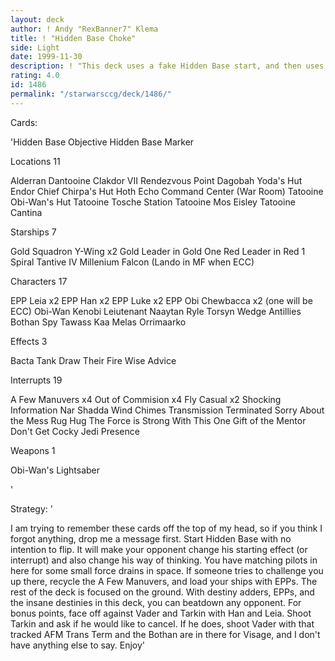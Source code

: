 ```yaml
---
layout: deck
author: ! Andy "RexBanner7" Klema
title: ! "Hidden Base Choke"
side: Light
date: 1999-11-30
description: ! "This deck uses a fake Hidden Base start, and then uses very high recycling destinies to kill your opponent with massive battle destiny."
rating: 4.0
id: 1486
permalink: "/starwarsccg/deck/1486/"
---
```

Cards: 

'Hidden Base Objective
Hidden Base Marker

Locations 11

Alderran
Dantooine
Clakdor VII
Rendezvous Point
Dagobah Yoda's Hut
Endor Chief Chirpa's Hut
Hoth Echo Command Center (War Room)
Tatooine Obi-Wan's Hut
Tatooine Tosche Station
Tatooine Mos Eisley
Tatooine Cantina

Starships 7

Gold Squadron Y-Wing x2
Gold Leader in Gold One
Red Leader in Red 1
Spiral
Tantive IV
Millenium Falcon (Lando in MF when ECC)

Characters 17

EPP Leia x2
EPP Han x2
EPP Luke x2
EPP Obi
Chewbacca x2 (one will be ECC)
Obi-Wan Kenobi
Leiutenant Naaytan
Ryle Torsyn
Wedge Antillies
Bothan Spy
Tawass Kaa
Melas
Orrimaarko

Effects 3

Bacta Tank
Draw Their Fire
Wise Advice

Interrupts 19

A Few Manuvers x4
Out of Commision x4
Fly Casual x2
Shocking Information
Nar Shadda Wind Chimes
Transmission Terminated
Sorry About the Mess
Rug Hug
The Force is Strong With This One
Gift of the Mentor
Don't Get Cocky
Jedi Presence

Weapons 1

Obi-Wan's Lightsaber


'

Strategy: '

I am trying to remember these cards off the top of my head, so if you think I forgot anything, drop me a message first. Start Hidden Base with no intention to flip. It will make your opponent change his starting effect (or interrupt) and also change his way of thinking. You have matching pilots in here for some small force drains in space. If someone tries to challenge you up there, recycle the A Few Manuvers, and load your ships with EPPs. The rest of the deck is focused on the ground. With destiny adders, EPPs, and the insane destinies in this deck, you can beatdown any opponent. For bonus points, face off against Vader and Tarkin with Han and Leia. Shoot Tarkin and ask if he would like to cancel. If he does, shoot Vader with that tracked AFM Trans Term and the Bothan are in there for Visage, and I don't have anything else to say. Enjoy'
